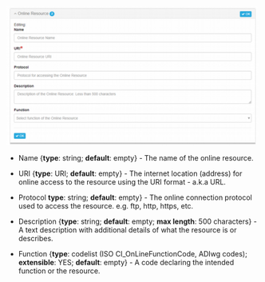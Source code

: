 ![Online Resource](/assets/reference/edit-objects/metadata/onlineResource.png)

* <span class="md-element">Name</span> {**type**: string; **default**: empty} - The name of the online resource. 

* <span class="md-element">URI</span> <i class="fa fa-asterisk required" title="Required"></i> {**type**: URI; **default**: empty} - The internet location (address) for online access to the resource using the URI format - a.k.a URL. 

* <span class="md-element">Protocol</span> **type**: string; **default**: empty} - The online connection protocol used to access the resource.  e.g. ftp, http, https, etc.

* <span class="md-element">Description</span> {**type**: string; **default**: empty; **max length**: 500 characters} - A text description with additional details of what the resource is or describes. 

* <span class="md-element">Function</span> {**type**: codelist (ISO CI_OnLineFunctionCode, ADIwg codes); **extensible**: YES; **default**: empty} - A code declaring the intended function or the resource. 
